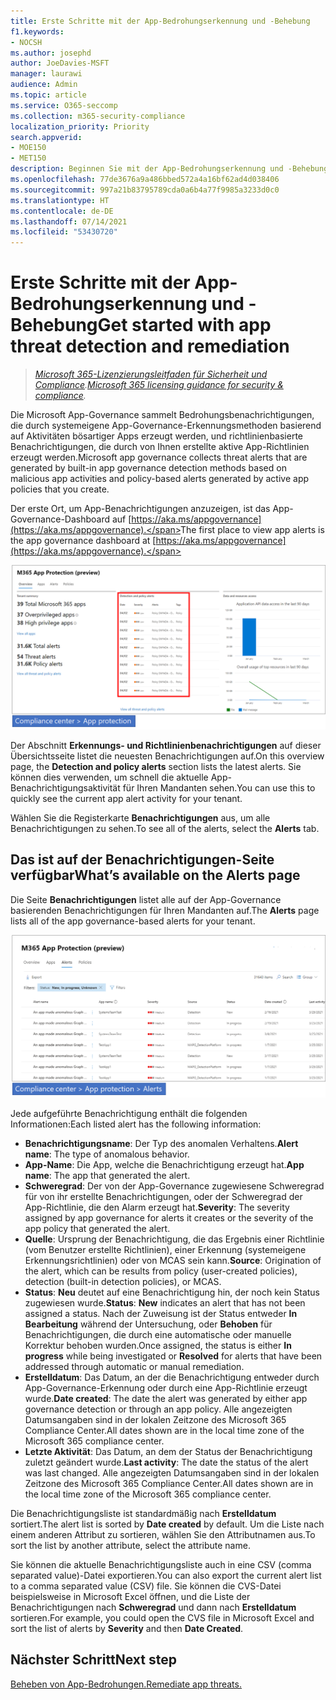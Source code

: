 ```yaml
---
title: Erste Schritte mit der App-Bedrohungserkennung und -Behebung
f1.keywords:
- NOCSH
ms.author: josephd
author: JoeDavies-MSFT
manager: laurawi
audience: Admin
ms.topic: article
ms.service: O365-seccomp
ms.collection: m365-security-compliance
localization_priority: Priority
search.appverid:
- MOE150
- MET150
description: Beginnen Sie mit der App-Bedrohungserkennung und -Behebung.
ms.openlocfilehash: 77de3676a9a486bbed572a4a16bf62ad4d038406
ms.sourcegitcommit: 997a21b83795789cda0a6b4a77f9985a3233d0c0
ms.translationtype: HT
ms.contentlocale: de-DE
ms.lasthandoff: 07/14/2021
ms.locfileid: "53430720"
---
```

# <a name="get-started-with-app-threat-detection-and-remediation"></a><span data-ttu-id="f691d-103">Erste Schritte mit der App-Bedrohungserkennung und -Behebung</span><span class="sxs-lookup"><span data-stu-id="f691d-103">Get started with app threat detection and remediation</span></span>

><span data-ttu-id="f691d-104">*[Microsoft 365-Lizenzierungsleitfaden für Sicherheit und Compliance](https://aka.ms/ComplianceSD).*</span><span class="sxs-lookup"><span data-stu-id="f691d-104">*[Microsoft 365 licensing guidance for security & compliance](https://aka.ms/ComplianceSD).*</span></span>

<span data-ttu-id="f691d-105">Die Microsoft App-Governance sammelt Bedrohungsbenachrichtigungen, die durch systemeigene App-Governance-Erkennungsmethoden basierend auf Aktivitäten bösartiger Apps erzeugt werden, und richtlinienbasierte Benachrichtigungen, die durch von Ihnen erstellte aktive App-Richtlinien erzeugt werden.</span><span class="sxs-lookup"><span data-stu-id="f691d-105">Microsoft app governance collects threat alerts that are generated by built-in app governance detection methods based on malicious app activities and policy-based alerts generated by active app policies that you create.</span></span>

<span data-ttu-id="f691d-106">Der erste Ort, um App-Benachrichtigungen anzuzeigen, ist das App-Governance-Dashboard auf [https://aka.ms/appgovernance](https://aka.ms/appgovernance).</span><span class="sxs-lookup"><span data-stu-id="f691d-106">The first place to view app alerts is the app governance dashboard at [https://aka.ms/appgovernance](https://aka.ms/appgovernance).</span></span>

![Die Übersichtsseite der App-Governance im Microsoft 365 Compliance Center mir dem hervorgehobenen Abschnitt „Erkennungs- und Richtlinienbenachrichtigungen“](..\media\manage-app-protection-governance\mapg-cc-overview-alerts.png)

<span data-ttu-id="f691d-108">Der Abschnitt **Erkennungs- und Richtlinienbenachrichtigungen** auf dieser Übersichtsseite listet die neuesten Benachrichtigungen auf.</span><span class="sxs-lookup"><span data-stu-id="f691d-108">On this overview page, the **Detection and policy alerts** section lists the latest alerts.</span></span> <span data-ttu-id="f691d-109">Sie können dies verwenden, um schnell die aktuelle App-Benachrichtigungsaktivität für Ihren Mandanten sehen.</span><span class="sxs-lookup"><span data-stu-id="f691d-109">You can use this to quickly see the current app alert activity for your tenant.</span></span>

<span data-ttu-id="f691d-110">Wählen Sie die Registerkarte **Benachrichtigungen** aus, um alle Benachrichtigungen zu sehen.</span><span class="sxs-lookup"><span data-stu-id="f691d-110">To see all of the alerts, select the **Alerts** tab.</span></span>

## <a name="whats-available-on-the-alerts-page"></a><span data-ttu-id="f691d-111">Das ist auf der Benachrichtigungen-Seite verfügbar</span><span class="sxs-lookup"><span data-stu-id="f691d-111">What’s available on the Alerts page</span></span>

<span data-ttu-id="f691d-112">Die Seite **Benachrichtigungen** listet alle auf der App-Governance basierenden Benachrichtigungen für Ihren Mandanten auf.</span><span class="sxs-lookup"><span data-stu-id="f691d-112">The **Alerts** page lists all of the app governance-based alerts for your tenant.</span></span>

![Die Zusammenfassungsseite der Benachrichtigungen der App-Governance im Microsoft 365 Compliance Center](..\media\manage-app-protection-governance\mapg-cc-alerts.png)

<span data-ttu-id="f691d-114">Jede aufgeführte Benachrichtigung enthält die folgenden Informationen:</span><span class="sxs-lookup"><span data-stu-id="f691d-114">Each listed alert has the following information:</span></span>

- <span data-ttu-id="f691d-115">**Benachrichtigungsname**: Der Typ des anomalen Verhaltens.</span><span class="sxs-lookup"><span data-stu-id="f691d-115">**Alert name**: The type of anomalous behavior.</span></span>
- <span data-ttu-id="f691d-116">**App-Name**: Die App, welche die Benachrichtigung erzeugt hat.</span><span class="sxs-lookup"><span data-stu-id="f691d-116">**App name**: The app that generated the alert.</span></span>
- <span data-ttu-id="f691d-117">**Schweregrad**: Der von der App-Governance zugewiesene Schweregrad für von ihr erstellte Benachrichtigungen, oder der Schweregrad der App-Richtlinie, die den Alarm erzeugt hat.</span><span class="sxs-lookup"><span data-stu-id="f691d-117">**Severity**: The severity assigned by app governance for alerts it creates or the severity of the app policy that generated the alert.</span></span>
- <span data-ttu-id="f691d-118">**Quelle**: Ursprung der Benachrichtigung, die das Ergebnis einer Richtlinie (vom Benutzer erstellte Richtlinien), einer Erkennung (systemeigene Erkennungsrichtlinien) oder von MCAS sein kann.</span><span class="sxs-lookup"><span data-stu-id="f691d-118">**Source**: Origination of the alert, which can be results from policy (user-created policies), detection (built-in detection policies), or MCAS.</span></span>
- <span data-ttu-id="f691d-119">**Status**: **Neu** deutet auf eine Benachrichtigung hin, der noch kein Status zugewiesen wurde.</span><span class="sxs-lookup"><span data-stu-id="f691d-119">**Status**: **New** indicates an alert that has not been assigned a status.</span></span> <span data-ttu-id="f691d-120">Nach der Zuweisung ist der Status entweder **In Bearbeitung** während der Untersuchung, oder **Behoben** für Benachrichtigungen, die durch eine automatische oder manuelle Korrektur behoben wurden.</span><span class="sxs-lookup"><span data-stu-id="f691d-120">Once assigned, the status is either **In progress** while being investigated or **Resolved** for alerts that have been addressed through automatic or manual remediation.</span></span>
- <span data-ttu-id="f691d-121">**Erstelldatum**: Das Datum, an der die Benachrichtigung entweder durch App-Governance-Erkennung oder durch eine App-Richtlinie erzeugt wurde.</span><span class="sxs-lookup"><span data-stu-id="f691d-121">**Date created**: The date the alert was generated by either app governance detection or through an app policy.</span></span> <span data-ttu-id="f691d-122">Alle angezeigten Datumsangaben sind in der lokalen Zeitzone des Microsoft 365 Compliance Center.</span><span class="sxs-lookup"><span data-stu-id="f691d-122">All dates shown are in the local time zone of the Microsoft 365 compliance center.</span></span>
- <span data-ttu-id="f691d-123">**Letzte Aktivität**: Das Datum, an dem der Status der Benachrichtigung zuletzt geändert wurde.</span><span class="sxs-lookup"><span data-stu-id="f691d-123">**Last activity**: The date the status of the alert was last changed.</span></span> <span data-ttu-id="f691d-124">Alle angezeigten Datumsangaben sind in der lokalen Zeitzone des Microsoft 365 Compliance Center.</span><span class="sxs-lookup"><span data-stu-id="f691d-124">All dates shown are in the local time zone of the Microsoft 365 compliance center.</span></span>

<span data-ttu-id="f691d-125">Die Benachrichtigungsliste ist standardmäßig nach **Erstelldatum** sortiert.</span><span class="sxs-lookup"><span data-stu-id="f691d-125">The alert list is sorted by **Date created** by default.</span></span> <span data-ttu-id="f691d-126">Um die Liste nach einem anderen Attribut zu sortieren, wählen Sie den Attributnamen aus.</span><span class="sxs-lookup"><span data-stu-id="f691d-126">To sort the list by another attribute, select the attribute name.</span></span>

<span data-ttu-id="f691d-127">Sie können die aktuelle Benachrichtigungsliste auch in eine CSV (comma separated value)-Datei exportieren.</span><span class="sxs-lookup"><span data-stu-id="f691d-127">You can also export the current alert list to a comma separated value (CSV) file.</span></span> <span data-ttu-id="f691d-128">Sie können die CVS-Datei beispielsweise in Microsoft Excel öffnen, und die Liste der Benachrichtigungen nach **Schweregrad** und dann nach **Erstelldatum** sortieren.</span><span class="sxs-lookup"><span data-stu-id="f691d-128">For example, you could open the CVS file in Microsoft Excel and sort the list of alerts by **Severity** and then **Date Created**.</span></span>

## <a name="next-step"></a><span data-ttu-id="f691d-129">Nächster Schritt</span><span class="sxs-lookup"><span data-stu-id="f691d-129">Next step</span></span>

[<span data-ttu-id="f691d-130">Beheben von App-Bedrohungen.</span><span class="sxs-lookup"><span data-stu-id="f691d-130">Remediate app threats.</span></span>](app-governance-detect-remediate-detect-threats.md)
